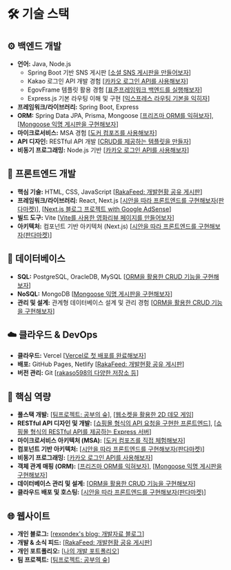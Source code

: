 # 🛠️ 기술 스택

## ⚙️ 백엔드 개발

* **언어:** Java, Node.js
    * Spring Boot 기반 SNS 게시판 [[소셜 SNS 게시판을 만들어보자](https://github.com/rakaso598/spring-sns-board)]
    * Kakao 로그인 API 개발 경험 [[카카오 로그인 API를 사용해보자](https://github.com/rakaso598/kakao-login-api)]
    * EgovFrame 템플릿 활용 경험 [[표준프레임워크 백엔드를 실행해보자](https://github.com/rakaso598/egovframe-template-simple-backend)]
    * Express.js 기본 라우팅 이해 및 구현 [[익스프레스 라우팅 기본을 익히자](https://github.com/rakaso598/express-routing-basic)]
* **프레임워크/라이브러리:** Spring Boot, Express
* **ORM:** Spring Data JPA, Prisma, Mongoose [[프리즈마 ORM를 익혀보자](https://github.com/rakaso598/prisma-orm-basic)], [[Mongoose 익명 게시판을 구현해보자](https://github.com/rakaso598/mongoose-anonymous-board)]
* **마이크로서비스:** MSA 경험 [[도커 컴포즈를 사용해보자](https://github.com/rakaso598/my-docker-compose)]
* **API 디자인:** RESTful API 개발 [[CRUD를 제공하는 템플릿을 만들자](https://github.com/rakaso598/spring-crud-template)]
* **비동기 프로그래밍:** Node.js 기반 [[카카오 로그인 API를 사용해보자](https://github.com/rakaso598/kakao-login-api)]

## 🎨 프론트엔드 개발

* **핵심 기술:** HTML, CSS, JavaScript [[RakaFeed: 개발현황 공유 게시판](https://github.com/rakaso598/rakaso598.github.io)]
* **프레임워크/라이브러리:** React, Next.js [[시안을 따라 프론트엔드를 구현해보자(판다마켓)](https://github.com/rakaso598/pandamarket-fe)], [[Next.js 블로그 프로젝트 with Google AdSense](https://github.com/rakaso598/nextjs-adsense-blog)]
* **빌드 도구:** Vite [[Vite를 사용한 영화리뷰 페이지를 만들어보자](https://github.com/rakaso598/vite-movie-info)]
* **아키텍처:** 컴포넌트 기반 아키텍처 (Next.js) [[시안을 따라 프론트엔드를 구현해보자(판다마켓)](https://github.com/rakaso598/pandamarket-fe)]

## 💾 데이터베이스

* **SQL:** PostgreSQL, OracleDB, MySQL [[ORM을 활용한 CRUD 기능을 구현해보자](https://github.com/rakaso598/rdbms-crud-community)]
* **NoSQL:** MongoDB [[Mongoose 익명 게시판을 구현해보자](https://github.com/rakaso598/mongoose-anonymous-board)]
* **관리 및 설계:** 관계형 데이터베이스 설계 및 관리 경험 [[ORM을 활용한 CRUD 기능을 구현해보자](https://github.com/rakaso598/rdbms-crud-community)]

## ☁️ 클라우드 & DevOps

* **클라우드:** Vercel [[Vercel로 첫 배포를 완료해보자](https://github.com/rakaso598/introduce-ra)]
* **배포:** GitHub Pages, Netlify [[RakaFeed: 개발현황 공유 게시판](https://github.com/rakaso598/rakaso598.github.io)]
* **버전 관리:** Git [[rakaso598의 다양한 저장소 등](https://github.com/rakaso598/rakaso598)]

## 🎯 핵심 역량

* **풀스택 개발:** [[팀프로젝트: 공부의 숲](https://github.com/rakaso598/studyforest-fs)], [[웹소켓을 활용한 2D 데모 게임](https://github.com/rakaso598/community-adventure-demo)]
* **RESTful API 디자인 및 개발:** [[쇼핑몰 형식의 API 요청을 구현한 프론트엔드](https://github.com/rakaso598/biz-shop-fe)], [[쇼핑몰 형식의 RESTful API를 제공하는 Express 서버](https://github.com/rakaso598/biz-shop-be)]
* **마이크로서비스 아키텍처 (MSA):** [[도커 컴포즈를 직접 체험해보자](https://github.com/rakaso598/my-docker-compose)]
* **컴포넌트 기반 아키텍처:** [[시안을 따라 프론트엔드를 구현해보자(판다마켓)](https://github.com/rakaso598/pandamarket-fe)]
* **비동기 프로그래밍:** [[카카오 로그인 API를 사용해보자](https://github.com/rakaso598/kakao-login-api)]
* **객체 관계 매핑 (ORM):** [[프리즈마 ORM를 익혀보자](https://github.com/rakaso598/prisma-orm-basic)], [[Mongoose 익명 게시판을 구현해보자](https://github.com/rakaso598/mongoose-anonymous-board)]
* **데이터베이스 관리 및 설계:** [[ORM을 활용한 CRUD 기능을 구현해보자](https://github.com/rakaso598/rdbms-crud-community)]
* **클라우드 배포 및 호스팅:** [[시안을 따라 프론트엔드를 구현해보자(판다마켓)](https://github.com/rakaso598/pandamarket-fe)]

## 🌐 웹사이트

* **개인 블로그:** [[rexondex's blog: 개발자료 블로그](https://rexondex.tistory.com/)]
* **개발 & 소식 피드:** [[RakaFeed: 개발현황 공유 게시판](https://rakaso598.github.io/)]
* **개인 포트폴리오:** [[나의 개발 포트폴리오](https://rakaso598.github.io/portfolio/)]
* **팀 프로젝트:** [[팀프로젝트: 공부의 숲](https://rakaso598.github.io/portfolio/study-forest/)]
